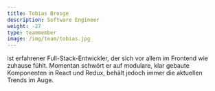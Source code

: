 ```yaml
---
title: Tobias Brosge
description: Software Engineer
weight: -27
type: teammember
image: /img/team/tobias.jpg
---
```


ist erfahrener Full-Stack-Entwickler, der sich vor allem im Frontend wie
zuhause fühlt. Momentan schwört er auf modulare, klar gebaute Komponenten in
React und Redux, behält jedoch immer die aktuellen Trends im Auge.
